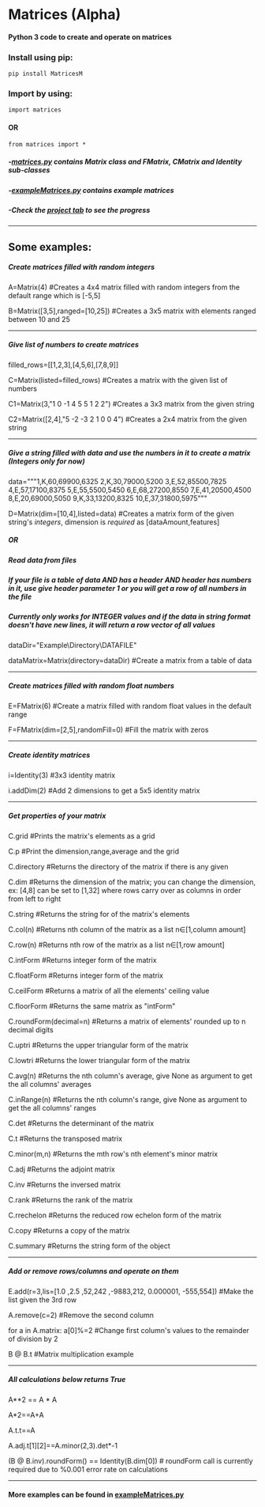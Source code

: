 # Matrices (Alpha)
#### Python 3 code to create and operate on matrices
   
### Install using pip:
   
   <code>pip install MatricesM</code>
   
### Import by using:
   <code>import matrices </code>
   #### OR
   <code>from matrices import *</code>
   ##### -<a href=https://github.com/semihM/Matrices/blob/master/matrices.py>matrices.py</a> contains Matrix class and FMatrix, CMatrix and Identity sub-classes
  
   ##### -<a href=https://github.com/semihM/Matrices/blob/master/exampleMatrices.py>exampleMatrices.py</a> contains example matrices
   
   ##### -Check the <a href="https://github.com/semihM/Matrices/projects">project tab</a> to see the progress
-------------- 
Some examples:
--------------
##### Create matrices filled with random integers 
A=Matrix(4) #Creates a 4x4 matrix filled with random integers from the default range which is [-5,5]

B=Matrix([3,5],ranged=[10,25]) #Creates a 3x5 matrix with elements ranged between 10 and 25

----------------------------------------
##### Give list of numbers to create matrices
filled_rows=[[1,2,3],[4,5,6],[7,8,9]]

C=Matrix(listed=filled_rows) #Creates a matrix with the given list of numbers

C1=Matrix(3,"1 0 -1 4 5 5 1 2 2") #Creates a 3x3 matrix from the given string

C2=Matrix([2,4],"5 -2 -3 2 1 0 0 4") #Creates a 2x4 matrix from the given string

----------------------------------------
##### Give a string filled with data and use the numbers in it to create a matrix (Integers only for now)

data="""1,K,60,69900,6325
2,K,30,79000,5200
3,E,52,85500,7825
4,E,57,17100,8375
5,E,55,5500,5450
6,E,68,27200,8550
7,E,41,20500,4500
8,E,20,69000,5050
9,K,33,13200,8325
10,E,37,31800,5975"""

D=Matrix(dim=[10,4],listed=data) #Creates a matrix form of the given string's *integers*, dimension is *required* as [dataAmount,features]

##### OR

##### Read data from files

##### If your file is a table of data AND has a header AND header has numbers in it, use give header parameter 1 or you will get a row of all numbers in the file

##### Currently only works for INTEGER values and if the data in string format doesn't have new lines, it will return a row vector of all values

dataDir="Example\Directory\DATAFILE"

dataMatrix=Matrix(directory=dataDir) #Create a matrix from a table of data

----------------------------------------
##### Create matrices filled with random float numbers

E=FMatrix(6) #Create a matrix filled with random float values in the default range

F=FMatrix(dim=[2,5],randomFill=0) #Fill the matrix with zeros

----------------------------------------
##### Create identity matrices

i=Identity(3) #3x3 identity matrix

i.addDim(2) #Add 2 dimensions to get a 5x5 identity matrix

----------------------------------------
##### Get properties of your matrix

C.grid #Prints the matrix's elements as a grid

C.p #Print the dimension,range,average and the grid

C.directory #Returns the directory of the matrix if there is any given

C.dim #Returns the dimension of the matrix; you can change the dimension, ex: [4,8] can be set to [1,32] where rows carry over as columns in order from left to right

C.string #Returns the string for of the matrix's elements

C.col(n) #Returns nth column of the matrix as a list n∈[1,column amount]

C.row(n) #Returns nth row of the matrix as a list n∈[1,row amount]

C.intForm #Returns integer form of the matrix

C.floatForm #Returns integer form of the matrix

C.ceilForm #Returns a matrix of all the elements' ceiling value

C.floorForm #Returns the same matrix as "intForm"

C.roundForm(decimal=n) #Returns a matrix of elements' rounded up to n decimal digits 

C.uptri #Returns the upper triangular form of the matrix

C.lowtri #Returns the lower triangular form of the matrix

C.avg(n) #Returns the nth column's average, give None as argument to get the all columns' averages

C.inRange(n) #Returns the nth column's range, give None as argument to get the all columns' ranges

C.det #Returns the determinant of the matrix

C.t #Returns the transposed matrix

C.minor(m,n) #Returns the mth row's nth element's minor matrix

C.adj #Returns the adjoint matrix

C.inv #Returns the inversed matrix

C.rank #Returns the rank of the matrix

C.rrechelon #Returns the reduced row echelon form of the matrix

C.copy #Returns a copy of the matrix

C.summary #Returns the string form of the object 


----------------------------------------

##### Add or remove rows/columns and operate on them

E.add(r=3,lis=[1.0 ,2.5 ,52,242 ,-9883,212, 0.000001, -555,554]) #Make the list given the 3rd row

A.remove(c=2) #Remove the second column 

for a in A.matrix: a[0]%=2 #Change first column's values to the remainder of division by 2 

B @ B.t #Matrix multiplication example

----------------------------------------


##### All calculations below returns True

   A**2 == A * A
   
   A*2==A+A
   
   A.t.t==A
   
   A.adj.t[1][2]==A.minor(2,3).det*-1
   
   (B @ B.inv).roundForm() == Identity(B.dim[0]) # roundForm call is currently required due to %0.001 error rate on calculations 
   
----------------------------------------

#### More examples can be found in <a href=https://github.com/semihM/Matrices/blob/master/exampleMatrices.py>exampleMatrices.py</a>
